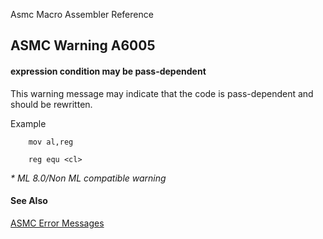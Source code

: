 Asmc Macro Assembler Reference

## ASMC Warning A6005

#### expression condition may be pass-dependent

This warning message may indicate that the code is pass-dependent and should be rewritten.

Example
```
    mov al,reg

    reg equ <cl>
```

_* ML 8.0/Non ML compatible warning_

#### See Also

[ASMC Error Messages](readme.md)
